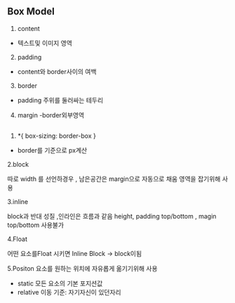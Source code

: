 ## Box Model
1. content 
- 텍스트및 이미지 영역
2. padding
- content와 border사이의 여백
3. border
- padding 주위를 둘러싸는 테두리
4. margin
-border외부영역

##
1. *{
box-sizing: border-box 
  }
- border를 기준으로 px계산

2.block

따로 width 를 선언하경우 , 남은공간은 margin으로 자동으로 채움
영역을 잡기위해 사용

3.inline


block과 반대 성질 ,인라인은 흐름과 같음
height, padding top/bottom , magin top/bottom 사용불가 


4.Float

어떤 요소를Float 시키면 Inline Block -> block이됨

5.Positon
요소를 원하는 위치에 자유롭게 옮기기위해 사용
- static
모든 요소의 기본 포지션값
- relative
이동 기준: 자기자신이 있던자리

